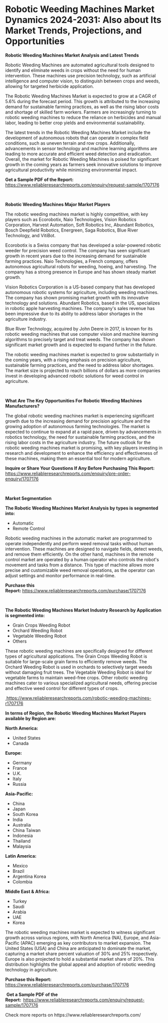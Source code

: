<p><h1>Robotic Weeding Machines Market Dynamics 2024-2031: Also about Its Market Trends, Projections, and Opportunities</h1></p><p><strong>Robotic Weeding Machines Market Analysis and Latest Trends</strong></p>
<p><p>Robotic Weeding Machines are automated agricultural tools designed to identify and eliminate weeds in crops without the need for human intervention. These machines use precision technology, such as artificial intelligence and computer vision, to distinguish between crops and weeds, allowing for targeted herbicide application.</p><p>The Robotic Weeding Machines Market is expected to grow at a CAGR of 5.6% during the forecast period. This growth is attributed to the increasing demand for sustainable farming practices, as well as the rising labor costs and shortage of skilled farm workers. Farmers are increasingly turning to robotic weeding machines to reduce the reliance on herbicides and manual labor, leading to better crop yields and environmental sustainability.</p><p>The latest trends in the Robotic Weeding Machines Market include the development of autonomous robots that can operate in complex field conditions, such as uneven terrain and row crops. Additionally, advancements in sensor technology and machine learning algorithms are leading to more accurate and efficient weed detection and eradication. Overall, the market for Robotic Weeding Machines is poised for significant growth in the coming years as farmers seek innovative solutions to improve agricultural productivity while minimizing environmental impact.</p></p>
<p><strong>Get a Sample PDF of the Report:&nbsp;</strong> <a href="https://www.reliableresearchreports.com/enquiry/request-sample/1707176">https://www.reliableresearchreports.com/enquiry/request-sample/1707176</a></p>
<p>&nbsp;</p>
<p><strong>Robotic Weeding Machines Major Market Players</strong></p>
<p><p>The robotic weeding machines market is highly competitive, with key players such as Ecorobotix, Naio Technologies, Vision Robotics Corporation, Harvest Automation, Soft Robotics Inc, Abundant Robotics, Bosch Deepfield Robotics, Energreen, Saga Robotics, Blue River Technology, and VitiBot. </p><p>Ecorobotix is a Swiss company that has developed a solar-powered robotic weeder for precision weed control. The company has seen significant growth in recent years due to the increasing demand for sustainable farming practices. Naio Technologies, a French company, offers autonomous agricultural robots for weeding, hoeing, and harvesting. The company has a strong presence in Europe and has shown steady market growth.</p><p>Vision Robotics Corporation is a US-based company that has developed autonomous robotic systems for agriculture, including weeding machines. The company has shown promising market growth with its innovative technology and solutions. Abundant Robotics, based in the US, specializes in robotic apple harvesting machines. The company's sales revenue has been impressive due to its ability to address labor shortages in the agriculture industry.</p><p>Blue River Technology, acquired by John Deere in 2017, is known for its robotic weeding machines that use computer vision and machine learning algorithms to precisely target and treat weeds. The company has shown significant market growth and is expected to expand further in the future. </p><p>The robotic weeding machines market is expected to grow substantially in the coming years, with a rising emphasis on precision agriculture, sustainable farming practices, and the need to address labor shortages. The market size is projected to reach billions of dollars as more companies invest in developing advanced robotic solutions for weed control in agriculture.</p></p>
<p>&nbsp;</p>
<p><strong>What Are The Key Opportunities For Robotic Weeding Machines Manufacturers?</strong></p>
<p><p>The global robotic weeding machines market is experiencing significant growth due to the increasing demand for precision agriculture and the growing adoption of autonomous farming technologies. The market is expected to continue to expand at a rapid pace, driven by advancements in robotics technology, the need for sustainable farming practices, and the rising labor costs in the agriculture industry. The future outlook for the robotic weeding machines market is promising, with key players investing in research and development to enhance the efficiency and effectiveness of these machines, making them an essential tool for modern agriculture.</p></p>
<p><strong>Inquire or Share Your Questions If Any Before Purchasing This Report:</strong> <a href="https://www.reliableresearchreports.com/enquiry/pre-order-enquiry/1707176">https://www.reliableresearchreports.com/enquiry/pre-order-enquiry/1707176</a></p>
<p>&nbsp;</p>
<p><strong>Market Segmentation</strong></p>
<p><strong>The Robotic Weeding Machines Market Analysis by types is segmented into:</strong></p>
<p><ul><li>Automatic</li><li>Remote Control</li></ul></p>
<p><p>Robotic weeding machines in the automatic market are programmed to operate independently and perform weed removal tasks without human intervention. These machines are designed to navigate fields, detect weeds, and remove them efficiently. On the other hand, machines in the remote control market are operated by a human operator who controls the robot's movement and tasks from a distance. This type of machine allows more precise and customizable weed removal operations, as the operator can adjust settings and monitor performance in real-time.</p></p>
<p><strong>Purchase this Report:&nbsp;</strong><a href="https://www.reliableresearchreports.com/purchase/1707176">https://www.reliableresearchreports.com/purchase/1707176</a></p>
<p>&nbsp;</p>
<p><strong>The Robotic Weeding Machines Market Industry Research by Application is segmented into:</strong></p>
<p><ul><li>Grain Crops Weeding Robot</li><li>Orchard Weeding Robot</li><li>Vegetable Weeding Robot</li><li>Others</li></ul></p>
<p><p>These robotic weeding machines are specifically designed for different types of agricultural applications. The Grain Crops Weeding Robot is suitable for large-scale grain farms to efficiently remove weeds. The Orchard Weeding Robot is used in orchards to selectively target weeds without damaging fruit trees. The Vegetable Weeding Robot is ideal for vegetable farms to maintain weed-free crops. Other robotic weeding machines cater to various specialized agricultural needs, offering precise and effective weed control for different types of crops.</p></p>
<p><a href="https://www.reliableresearchreports.com/robotic-weeding-machines-r1707176">&nbsp;https://www.reliableresearchreports.com/robotic-weeding-machines-r1707176</a></p>
<p><strong>In terms of Region, the Robotic Weeding Machines Market Players available by Region are:</strong></p>
<p>
    <p> <strong> North America: </strong>
        <ul>
            <li>United States</li>
            <li>Canada</li>
        </ul>
        </p> 
    <p> <strong> Europe: </strong>
        <ul>
            <li>Germany</li>
            <li>France</li>
            <li>U.K.</li>
            <li>Italy</li>
            <li>Russia</li>
        </ul>
        </p> 
    <p> <strong> Asia-Pacific: </strong>
        <ul>
            <li>China</li>
            <li>Japan</li>
            <li>South Korea</li>
            <li>India</li>
            <li>Australia</li>
            <li>China Taiwan</li>
            <li>Indonesia</li>
            <li>Thailand</li>
            <li>Malaysia</li>
        </ul>
        </p> 
    <p> <strong> Latin America: </strong>
        <ul>
            <li>Mexico</li>
            <li>Brazil</li>
            <li>Argentina Korea</li>
            <li>Colombia</li>
        </ul>
        </p> 
    <p> <strong> Middle East & Africa: </strong>
        <ul>
            <li>Turkey</li>
            <li>Saudi</li>
            <li>Arabia</li>
            <li>UAE</li>
            <li>Korea</li>
        </ul>
    </p>
    </p>
<p><p>The robotic weeding machines market is expected to witness significant growth across various regions, with North America (NA), Europe, and Asia-Pacific (APAC) emerging as key contributors to market expansion. The United States (USA) and China are anticipated to dominate the market, capturing a market share percent valuation of 30% and 25% respectively. Europe is also projected to hold a substantial market share of 20%. This distribution highlights the global appeal and adoption of robotic weeding technology in agriculture.</p></p>
<p><strong>Purchase this Report: </strong><a href="https://www.reliableresearchreports.com/purchase/1707176">https://www.reliableresearchreports.com/purchase/1707176</a></p>
<p>&nbsp;<strong>Get a Sample PDF of the Report:&nbsp;&nbsp;</strong><a href="https://www.reliableresearchreports.com/enquiry/request-sample/1707176">https://www.reliableresearchreports.com/enquiry/request-sample/1707176</a></p>
<p><strong></strong></p>
<p>Check more reports on https://www.reliableresearchreports.com/</p>
